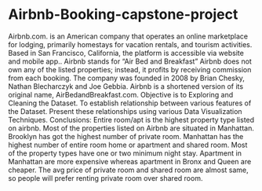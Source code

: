 # Airbnb-Booking-capstone-project
Airbnb.com. is an American company that operates an online marketplace for lodging, primarily homestays for vacation rentals, and tourism activities. Based in San Francisco, California, the platform is accessible via website and mobile app..
Airbnb stands for “Air Bed and Breakfast” Airbnb does not own any of the listed properties; instead, it profits by receiving commission from each booking. The company was founded in 2008 by Brian Chesky, Nathan Blecharczyk and Joe Gebbia. Airbnb is a shortened version of its original name, AirBedandBreakfast.com.
Objective is to Exploring and Cleaning the Dataset.
 To establish relationship between various features of the Dataset.
Present these relationships using various Data Visualization Techniques.
Conclusions: Entire room/apt is the highest property type listed on airbnb.
Most of the properties listed on Airbnb are situated in Manhattan.
Brooklyn has got the highest number of private room.
Manhattan has the highest number of entire room home or apartment and shared room.
Most of the property types have one or two minimum night stay.
Apartment in Manhattan are more expensive whereas apartment in Bronx and Queen are cheaper.
The avg price of private room and shared room are almost same, so people will prefer renting private room over shared room.
